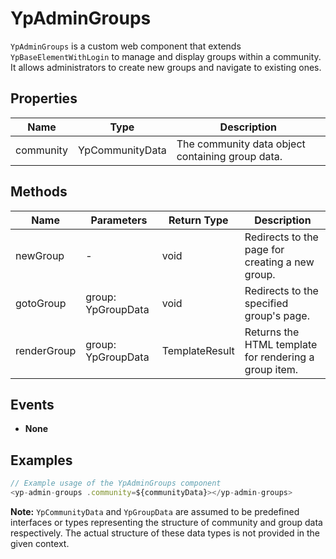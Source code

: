 # YpAdminGroups

`YpAdminGroups` is a custom web component that extends `YpBaseElementWithLogin` to manage and display groups within a community. It allows administrators to create new groups and navigate to existing ones.

## Properties

| Name       | Type            | Description                                      |
|------------|-----------------|--------------------------------------------------|
| community  | YpCommunityData | The community data object containing group data. |

## Methods

| Name       | Parameters     | Return Type | Description                                      |
|------------|----------------|-------------|--------------------------------------------------|
| newGroup   | -              | void        | Redirects to the page for creating a new group.  |
| gotoGroup  | group: YpGroupData | void     | Redirects to the specified group's page.        |
| renderGroup| group: YpGroupData | TemplateResult | Returns the HTML template for rendering a group item. |

## Events

- **None**

## Examples

```typescript
// Example usage of the YpAdminGroups component
<yp-admin-groups .community=${communityData}></yp-admin-groups>
```

**Note:** `YpCommunityData` and `YpGroupData` are assumed to be predefined interfaces or types representing the structure of community and group data respectively. The actual structure of these data types is not provided in the given context.